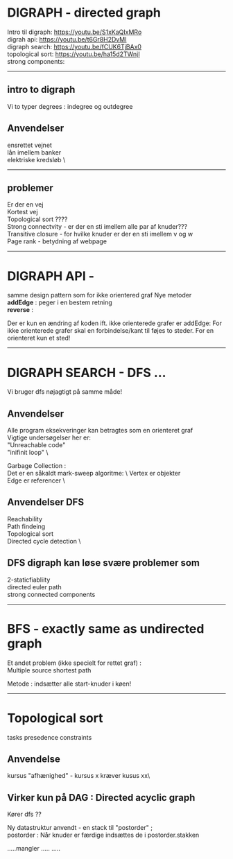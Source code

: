 # DIGRAPH - directed graph

Intro til digraph: https://youtu.be/S1xKaQIxMRo \
digrah api: https://youtu.be/t6Gr8H2DvMI \
digraph search: https://youtu.be/fCUK6TjBAx0 \
topological sort: https://youtu.be/ha15d2TWnjI \
strong components:

---

## intro to digraph

Vi to typer degrees : indegree og outdegree

## Anvendelser
ensrettet vejnet \
lån imellem banker \
elektriske kredsløb \

---

## problemer
Er der en vej \
Kortest vej \
Topological sort ???? \
Strong connectvity - er der en sti imellem alle par af knuder??? \
Transitive closure - for hvilke knuder er der en sti imellem v og w \
Page rank - betydning af webpage 

---

# DIGRAPH API -

samme design pattern som for ikke orientered graf
Nye metoder \
<b>addEdge</b> : peger i en bestem retning \
<b>reverse</b> : 

Der er kun en ændring af koden ift. ikke orienterede grafer er addEdge:
For ikke orienterede grafer skal en forbindelse/kant til føjes to steder. For en orienteret kun et sted!

---

# DIGRAPH SEARCH  - DFS ...

Vi bruger dfs nøjagtigt på samme måde!

## Anvendelser

Alle program eksekveringer kan betragtes som en orienteret graf \
Vigtige undersøgelser her er: \
"Unreachable code" \
"inifinit loop" \

Garbage Collection : \
Det er en såkaldt mark-sweep algoritme: \ 
Vertex er objekter \
Edge er referencer \

## Anvendelser DFS
Reachability \
Path findeing \
Topological sort \
Directed cycle detection \

## DFS digraph kan løse svære problemer som
2-staticfiabliity \
directed euler path \
strong connected components 

---

# BFS - exactly same as undirected graph

Et andet problem (ikke specielt for rettet graf) : \
Multiple source shortest path

Metode : indsætter alle start-knuder i køen!

---

# Topological sort
tasks presedence constraints 
## Anvendelse
kursus "afhænighed" - kursus x kræver kusus xx\
## Virker kun på DAG : Directed acyclic graph

Kører dfs ??

Ny datastruktur anvendt - en stack til "postorder" ; \
postorder : Når knuder er færdige indsættes de i postorder.stakken


.....mangler
.....
.....
